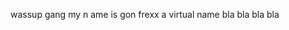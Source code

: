 wassup gang my n ame is gon frexx a virtual name bla bla bla bla 
<!---
Gonfrex2006/Gonfrex2006 is a ✨ special ✨ repository because its `README.md` (this file) appears on your GitHub profile.
You can click the Preview link to take a look at your changes.
--->
